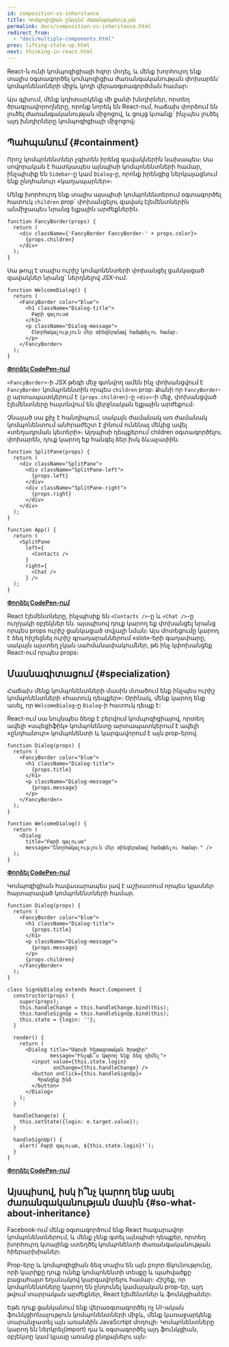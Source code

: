 ```yaml
---
id: composition-vs-inheritance
title: Կոմպոզիցիան ընդդեմ Ժառանգականության
permalink: docs/composition-vs-inheritance.html
redirect_from:
  - "docs/multiple-components.html"
prev: lifting-state-up.html
next: thinking-in-react.html
---
```


React-ն ունի կոմպոզիցիայի հզոր մոդել, և մենք խորհուրդ ենք տալիս օգտագործել կոմպոզիցիա ժառանգականության փոխարեն\` կոմպոնենտների միջև կոդի վերաօգտագործման համար։

Այս գլխում, մենք կդիտարկենք մի քանի խնդիրներ, որտեղ ծրագրավորողները, որոնք նորեկ են React-ում, հաճախ փորձում են լուծել ժառանգականության միջոցով, և ցույց կտանք\` ինչպես լուծել այդ խնդիրները կոմպոզիցիայի միջոցով։

## Պահպանում {#containment}

Որոշ կոմպոնենտներ չգիտեն իրենց զավակներին նախապես։ Սա սովորական է հատկապես այնպիսի կոմպոնենտների համար, ինչպիսիք են `Sidebar`-ը կամ `Dialog`-ը, որոնք իրենցից ներկայացնում ենք ընդհանուր «կաղապարներ»։

Մենք խորհուրդ ենք տալիս այսպիսի կոմպոնենտերում օգտագործել հատուկ `children` prop\` փոխանցելու զավակ էլեմենտներին անմիջապես նրանց ելքային արժեքներին.

```js{4}
function FancyBorder(props) {
  return (
    <div className={'FancyBorder FancyBorder-' + props.color}>
      {props.children}
    </div>
  );
}
```

Սա թույլ է տալիս ուրիշ կոմպոնենտերի փոխանցել ցանկացած զավակներ նրանց\` ներդնելով JSX-ում.

```js{4-9}
function WelcomeDialog() {
  return (
    <FancyBorder color="blue">
      <h1 className="Dialog-title">
        Բարի գալուստ
      </h1>
      <p className="Dialog-message">
        Շնորհակալություն մեր տիեզերանավ հաճախելու համար։
      </p>
    </FancyBorder>
  );
}
```

[**Փորձել CodePen-ում**](https://codepen.io/gaearon/pen/ozqNOV?editors=0010)

`<FancyBorder>`-ի JSX թեգի մեջ գտնվող ամեն ինչ փոխանցվում է `FancyBorder` կոմպոնենտին որպես `children` prop։ Քանի որ `FancyBorder`-ը արտապատկերում է `{props.children}`-ը `<div>`-ի մեջ, փոխանցված էլեմենտները հայտնվում են վերջնական ելքային արժեքում։

Չնայած սա քիչ է հանդիպում, սակայն ժամանակ առ ժամանակ կոմպոնենտում անհրաժեշտ է լինում ունենալ մեկից ավել «տեղադրման կետերի»։ Այդպիսի դեպքերում children օգտագործելու փոխարեն, դուք կարող եք հանգել ձեր իսկ ձևաչափին.

```js{5,8,18,21}
function SplitPane(props) {
  return (
    <div className="SplitPane">
      <div className="SplitPane-left">
        {props.left}
      </div>
      <div className="SplitPane-right">
        {props.right}
      </div>
    </div>
  );
}

function App() {
  return (
    <SplitPane
      left={
        <Contacts />
      }
      right={
        <Chat />
      } />
  );
}
```

[**Փորձել CodePen-ում**](https://codepen.io/gaearon/pen/gwZOJp?editors=0010)

React էլեմենտները, ինչպիսիք են `<Contacts />`-ը և `<Chat />`-ը ուղղակի օբյեկներ են. այսպիսով դուք կարող եք փոխանցել նրանց որպես props ուրիշ ցանկացած տվյալի նման։ Այս մոտեցումը կարող է ձեզ հիշեցնել ուրիշ գրադարաններում «slot»-երի գաղափարը, սակայն այստեղ չկան սահմանափակումներ, թե ինչ կփոխանցեք React-ում որպես props։

## Մասնագիտացում {#specialization}

Հաճախ մենք կոմպոնենտների մասին մտածում ենք ինչպես ուրիշ կոմպոնենտների «հատուկ դեպքեր»։ Օրինակ, մենք կարող ենք ասել, որ `WelcomeDialog`-ը `Dialog`-ի հատուկ դեպք է։

React-ում սա նույնպես ձեռք է բերվում կոմպոզիցիայով, որտեղ ավելի «սպեցիֆիկ» կոմպոնենտը արտապատկերում է ավելի «ընդհանուր» կոմպոնենտի և կարգավորում է այն prop-երով.

```js{5,8,16-18}
function Dialog(props) {
  return (
    <FancyBorder color="blue">
      <h1 className="Dialog-title">
        {props.title}
      </h1>
      <p className="Dialog-message">
        {props.message}
      </p>
    </FancyBorder>
  );
}

function WelcomeDialog() {
  return (
    <Dialog
      title="Բարի գալուստ"
      message="Շնորհակալություն մեր տիեզերանավ հաճախելու համար։" />
  );
}
```

[**Փորձել CodePen-ում**](https://codepen.io/gaearon/pen/kkEaOZ?editors=0010)

Կոմպոզիցիան հավասարապես լավ է աշխատում որպես կլասներ հայտարաված կոմպոնենտների համար.

```js{10,27-31}
function Dialog(props) {
  return (
    <FancyBorder color="blue">
      <h1 className="Dialog-title">
        {props.title}
      </h1>
      <p className="Dialog-message">
        {props.message}
      </p>
      {props.children}
    </FancyBorder>
  );
}

class SignUpDialog extends React.Component {
  constructor(props) {
    super(props);
    this.handleChange = this.handleChange.bind(this);
    this.handleSignUp = this.handleSignUp.bind(this);
    this.state = {login: ''};
  }

  render() {
    return (
      <Dialog title="Մարսի հետազոտական ծրագիր"
              message="Ինչպե՞ս կարող ենք ձեզ դիմել">
        <input value={this.state.login}
               onChange={this.handleChange} />
        <button onClick={this.handleSignUp}>
          Գրանցեք ինձ
        </button>
      </Dialog>
    );
  }

  handleChange(e) {
    this.setState({login: e.target.value});
  }

  handleSignUp() {
    alert(`Բարի գալուստ, ${this.state.login}!`);
  }
}
```

[**Փորձել CodePen-ում**](https://codepen.io/gaearon/pen/gwZbYa?editors=0010)

## Այսպիսով, իսկ ի՞նչ կարող ենք ասել ժառանգականության մասին {#so-what-about-inheritance}

Facebook-ում մենք օգտագործում ենք React հազարավոր կոմպոնենտներում, և մենք չենք գտել այնպիսի դեպքեր, որտեղ խորհուրդ կտայինք ստեղծել կոմպոնենտի ժառանգականության հիերարխիաներ։

Prop-երը և կոմպոզիցիան ձեզ տալիս են այն բոլոր ճկունությունը, որի կարիքը դուք ունեք կոմպոնենտի տեսքը և պահվածքը բացահայտ եղանակով կարգավորելու համար։ Հիշեք, որ կոմպոնենտները կարող են ընդունել կամայական prop-եր, այդ թվում տարրական արժեքներ, React էլեմենտներ և ֆունկցիաներ։

Եթե դուք ցանկանում ենք վերաօգտագործել ոչ UI-ական ֆունկցիոնալություն կոմպոնենտների միջև, մենք կառաջարկենք տարանջատել այն առանձին JavaScrtipt մոդուլի։ Կոմպոնենտները կարող են ներկրել(import) դա և օգտագործել այդ ֆունկցիան, օբյեկտը կամ կլասը առանց ընդլայնելու այն։
